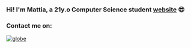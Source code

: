 ### Hi! I'm Mattia, a 21y.o Computer Science student [website] :sunglasses:

### Contact me on:
[<img src="https://github.com/iconic/open-iconic/svg/globe.svg" alt="globe">][website]

[website]:https://www.facebook.com/matthewsamadj/ 
<!--
**mattiamori/mattiamori** is a ✨ _special_ ✨ repository because its `README.md` (this file) appears on your GitHub profile.

Here are some ideas to get you started:

- 🔭 I’m currently working on ...
- 🌱 I’m currently learning ...
- 👯 I’m looking to collaborate on ...
- 🤔 I’m looking for help with ...
- 💬 Ask me about ...
- 📫 How to reach me: ...
- 😄 Pronouns: ...
- ⚡ Fun fact: ...
-->
